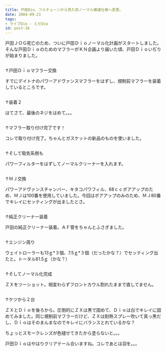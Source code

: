 ```yaml
---
title: 戸田Dio、フルチューンから見た目ノーマル爆速仕様へ変更。
date: 2004-09-23
tags:
- ライブDio - とだDio
id: post-16
---
```



<p class="sentence spacing10">戸田ＪＯＧ死亡のため、ついに戸田Ｄｉｏノーマル化計画がスタートしました。そんな戸田ＤｉｏのためのマフラーがＫＮ企画より届いた頃、戸田Ｄｉｏいぢりが始まりました。</p>
<div class="center spacing"><img src="/photo/diary/2004.09.23_zx1.jpg" alt=""></div>
<p class="sentence">↑戸田Ｄｉｏマフラー交換</p>
<p class="sentence spacing10">すでにデイトナのパワーアドヴァンスマフラーをはずし、規制前マフラーを装着しているところです。</p>
<div class="center spacing"><img src="/photo/diary/2004.09.23_zx2.jpg" alt=""></div>
<p class="sentence">↑装着２</p>
<p class="sentence spacing10">はてさて、最後のネジをはめて。。。</p>
<div class="center spacing"><img src="/photo/diary/2004.09.23_zx3.jpg" alt=""></div>
<p class="sentence">↑マフラー取り付け完了です！</p>
<p class="sentence spacing10">コレで取り付け完了。ちゃんとガスケットの新品のものを使いました。</p>
<div class="center spacing"><img src="/photo/diary/2004.09.23_zx4.jpg" alt=""></div>
<p class="sentence">↑そして吸気系側も</p>
<p class="sentence spacing10">パワーフィルターをはずしてノーマルクリーナーを入れます。</p>
<div class="center spacing"><img src="/photo/diary/2004.09.23_zx5.jpg" alt=""></div>
<p class="sentence">↑ＭＪ交換</p>
<p class="sentence spacing10">パワーアドヴァンスチャンバー、キタコパワフィル、68ｃｃボアアップのため、ＭＪは100番を使用していました。今回はボアアップのみのため、ＭＪ80番でキレイにセッティングが出ましたとさ。</p>
<div class="center spacing"><img src="/photo/diary/2004.09.23_zx6.jpg" alt=""></div>
<p class="sentence">↑純正クリーナー装着</p>
<p class="sentence spacing10">戸田の純正クリーナー装着。ＡＦ管をちゃんとふさぎました。</p>
<div class="center spacing"><img src="/photo/diary/2004.09.23_zx7.jpg" alt=""></div>
<p class="sentence">↑エンジン周り</p>
<p class="sentence spacing10">ウェイトローラーも13ｇ*３個、7.5ｇ*３個（だったかな？）でセッティング出たと。トータル61.5ｇ（かな？）</p>
<div class="center spacing"><img src="/photo/diary/2004.09.23_zx8.jpg" alt=""></div>
<p class="sentence">↑そしてノーマル化完成</p>
<p class="sentence spacing10">ＺＸをツーショット。相変わらずフロントカウル割れたままで直してません。</p>
<div class="center spacing"><img src="/photo/diary/2004.09.23_zx9.jpg" alt=""></div>
<p class="sentence">↑ケツから２台</p>
<p class="sentence">ＺＸとＤｉｏを後ろから。圧倒的にＺＸは黒で固めて、Ｄｉｏは白でキレイに固めてみました。同じ規制前マフラーだけど、ＺＸは耐熱スプレー吹いて真っ黒だし、Ｄｉｏはそのまんまなのでキレイにバランスとれているかな？</p>
<p class="sentence">ちょっとスモークレンズが色褪せてきたから塗らないと。。。</p>
<p class="sentence">戸田Ｄｉｏはやはりクリアテール合いますね。コレであとは羽を。。。 </p>
